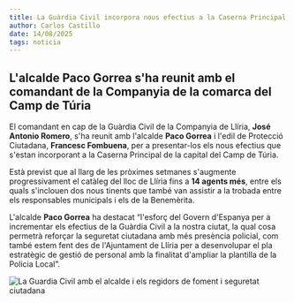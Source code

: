 ```yaml
---
title: La Guàrdia Civil incorpora nous efectius a la Caserna Principal de Llíria
author: Carlos Castillo
date: 14/08/2025
tags: noticia
---
```


## L'alcalde Paco Gorrea s'ha reunit amb el comandant de la Companyia de la comarca del Camp de Túria


El comandant en cap de la Guàrdia Civil de la Companyia de Llíria, **José Antonio Romero**, s'ha reunit amb l'alcalde **Paco Gorrea** i l'edil de Protecció Ciutadana, **Francesc Fombuena**, per a presentar-los els nous efectius que s'estan incorporant a la Caserna Principal de la capital del Camp de Túria.

Està previst que al llarg de les pròximes setmanes s'augmente progressivament el catàleg del lloc de Llíria fins a **14 agents més**, entre els quals s'inclouen dos nous tinents que també van assistir a la trobada entre els responsables municipals i els de la Benemèrita. 

L'alcalde **Paco Gorrea** ha destacat “l'esforç del Govern d'Espanya per a incrementar els efectius de la Guàrdia Civil a la nostra ciutat, la qual cosa permetrà reforçar la seguretat ciutadana amb més presència policial, com també estem fent des de l'Ajuntament de Llíria per a desenvolupar el pla estratègic de gestió de personal amb la finalitat d'ampliar la plantilla de la Policia Local”.


![ La Guardia Civil amb el alcalde i els regidors de foment i seguretat ciutadana ](/assets/continguts/recursos/20250814-reuniónGuardiaCivilLlíria.jpg "La Guardia Civil amb el alcalde i els regidors de foment i seguretat ciutadana")